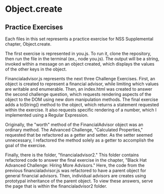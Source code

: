 # Object.create
## Practice Exercises

Each files in this set represents a practice exercise for NSS Supplemental chapter, Object.create.

The first exercise is represented in you.js. To run it, clone the repository, then run the file in the terminal (ex., node you.js).
The output will be a string, invoked within a message on an object created, which displays the values of the other keys in the object. 

Financialadvisor.js represents the next three Challenge Exercises. First, an object is created to represent a financial advisor, while limiting which values are writable and enumerable. Then, an index.html was created to answer the second challenge question, which requests rendering
aspects of the object to the DOM using new dom manipulation methods. The final exercise adds a toString() method to the object, which returns
a statement requested within the exercise. It also requests specific rendering of a number, which I implemented using a Regular Expression.

Originally, the "worth" method of the FinancialAdvisor object was an ordinary method. The Advanced Challenge, "Calculated Properties," requested
that be refactored as a getter and setter. As the setter seemed unnecessary, I refactored the method solely as a getter to accomplish the goal
of the exercise.

Finally, there is the folder, "financialadvisor2." This folder contains refactored code to answer the final exercise in the chapter, "Black Hat
Advanced Challenge: Hiring More Advisors." Here, the code from the previous financialadvisor.js was refactored to have a parent object for
general financial advisors. Then, individual advisors are creates using prototypal inheritance of the parent object. To view these answers, serve the page that is within the financialadvisor2 folder.
